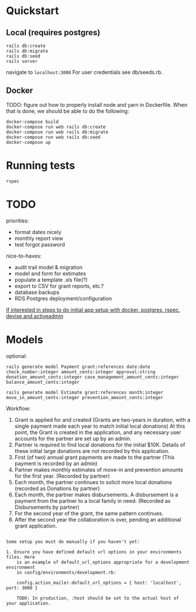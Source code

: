 # Quickstart

## Local (requires postgres)

```
rails db:create
rails db:migrate
rails db:seed
rails server
```

navigate to `localhost:3000`
For user credentials see db/seeds.rb.

## Docker
TODO: figure out how to properly install node and yarn in Dockerfile.  When that is done, we should be able to do the following:
```
docker-compose build
docker-compose run web rails db:create
docker-compose run web rails db:migrate
docker-compose run web rails db:seed
docker-compose up
```

# Running tests

```
rspec
```

# TODO

priorities:
- format dates nicely
- monthly report view
- test forgot password

nice-to-haves:
- audit trail model & migration
- model and form for estimates
- populate a template .xls file(?)
- export to CSV for grant reports, etc.?
- database backups
- RDS Postgres deployment/configuration


[If interested in steps to do initial app setup with docker, postgres, rspec, devise and activeadmin](./README-INITIAL-APP-SETUP.md)

# Models

optional:
```
rails generate model Payment grant:references date:date check_number:integer amount_cents:integer approval:string donation_amount_cents:integer case_management_amount_cents:integer balance_amount_cents:integer

rails generate model Estimate grant:references month:integer move_in_amount_cents:integer prevention_amount_cents:integer

```
Workflow:
1. Grant is applied for and created (Grants are two-years in duration, with a single payment made each year to match initial local donations) At this point, the Grant is created in the application, and any necessary user accounts for the partner are set up by an admin.
1. Partner is required to find local donations for the initial $10K.  Details of these initial large donations are not recorded by this application.
1. First (of two) annual grant payments are made to the partner (This payment is recorded by an admin)
1. Partner makes monthly estimates of move-in and prevention amounts for the first year. (Recorded by partner)
1. Each month, the partner continues to solicit more local donations (recorded as Donations by partner)
1. Each month, the partner makes disbursements.  A disbursement is a payment from the partner to a local family in need.  (Recorded as Disbursements by partner)
1. For the second year of the grant, the same pattern continues.
1. After the second year the collaboration is over, pending an additional grant application.
```

Some setup you must do manually if you haven't yet:

1. Ensure you have defined default url options in your environments files. Here
	is an example of default_url_options appropriate for a development environment
	in config/environments/development.rb:

	config.action_mailer.default_url_options = { host: 'localhost', port: 3000 }

	TODO: In production, :host should be set to the actual host of your application.

```

